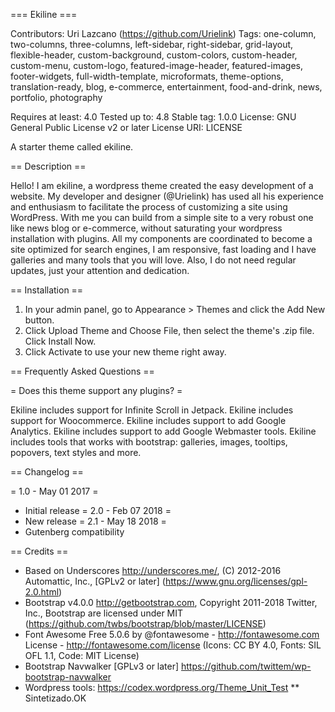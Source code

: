 === Ekiline ===

Contributors: Uri Lazcano (https://github.com/Urielink)
Tags: one-column, two-columns, three-columns, left-sidebar, right-sidebar, grid-layout, flexible-header, custom-background, custom-colors, custom-header, custom-menu, custom-logo, featured-image-header, featured-images, footer-widgets, full-width-template, microformats, theme-options, translation-ready, blog, e-commerce, entertainment, food-and-drink, news, portfolio, photography

Requires at least: 4.0
Tested up to: 4.8
Stable tag: 1.0.0
License: GNU General Public License v2 or later
License URI: LICENSE

A starter theme called ekiline.

== Description ==

Hello! I am ekiline, a wordpress theme created the easy development of a website.
My developer and designer (@Urielink) has used all his experience and enthusiasm to facilitate the process of customizing a site using WordPress.
With me you can build from a simple site to a very robust one like news blog or e-commerce, without saturating your wordpress installation with plugins.
All my components are coordinated to become a site optimized for search engines, I am responsive, fast loading and I have galleries and many tools that you will love.
Also, I do not need regular updates, just your attention and dedication.

== Installation ==

1. In your admin panel, go to Appearance > Themes and click the Add New button.
2. Click Upload Theme and Choose File, then select the theme's .zip file. Click Install Now.
3. Click Activate to use your new theme right away.

== Frequently Asked Questions ==

= Does this theme support any plugins? =

Ekiline includes support for Infinite Scroll in Jetpack.
Ekiline includes support for Woocommerce.
Ekiline includes support to add Google Analytics.
Ekiline includes support to add Google Webmaster tools.
Ekiline includes tools that works with bootstrap: galleries, images, tooltips, popovers, text styles and more.

== Changelog ==

= 1.0 - May 01 2017 =
* Initial release
= 2.0 - Feb 07 2018 =
* New release
= 2.1 - May 18 2018 = 
* Gutenberg compatibility 

== Credits ==

* Based on Underscores http://underscores.me/, (C) 2012-2016 Automattic, Inc., [GPLv2 or later] (https://www.gnu.org/licenses/gpl-2.0.html)
* Bootstrap v4.0.0 http://getbootstrap.com, Copyright 2011-2018 Twitter, Inc., Bootstrap are licensed under MIT (https://github.com/twbs/bootstrap/blob/master/LICENSE)
* Font Awesome Free 5.0.6 by @fontawesome - http://fontawesome.com License - http://fontawesome.com/license (Icons: CC BY 4.0, Fonts: SIL OFL 1.1, Code: MIT License)
* Bootstrap Navwalker [GPLv3 or later] https://github.com/twittem/wp-bootstrap-navwalker
* Wordpress tools: https://codex.wordpress.org/Theme_Unit_Test
** Sintetizado.OK
